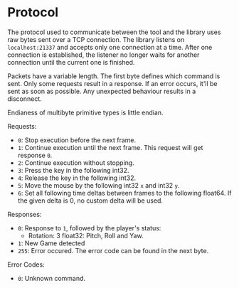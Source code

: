 # Protocol

The protocol used to communicate between the tool and the library uses raw bytes
  sent over a TCP connection.
The library listens on `localhost:21337` and accepts only one connection at a
  time.
After one connection is established, the listener no longer waits for another
  connection until the current one is finished.
  
Packets have a variable length.
The first byte defines which command is sent.
Only some requests result in a response.
If an error occurs, it'll be sent as soon as possible.
Any unexpected behaviour results in a disconnect.

Endianess of multibyte primitive types is little endian.

Requests:
* `0`: Stop execution before the next frame.
* `1`: Continue execution until the next frame.
        This request will get response `0`.
* `2`: Continue execution without stopping.
* `3`: Press the key in the following int32.
* `4`: Release the key in the following int32.
* `5`: Move the mouse by the following int32 `x` and int32 `y`.
* `6`: Set all following time deltas between frames to the following float64.
        If the given delta is 0, no custom delta will be used.

Responses:
* `0`: Response to `1`, followed by the player's status:
  + Rotation: 3 float32: Pitch, Roll and Yaw.
* `1`: New Game detected
* `255`: Error occured. The error code can be found in the next byte.

Error Codes:
* `0`: Unknown command.
